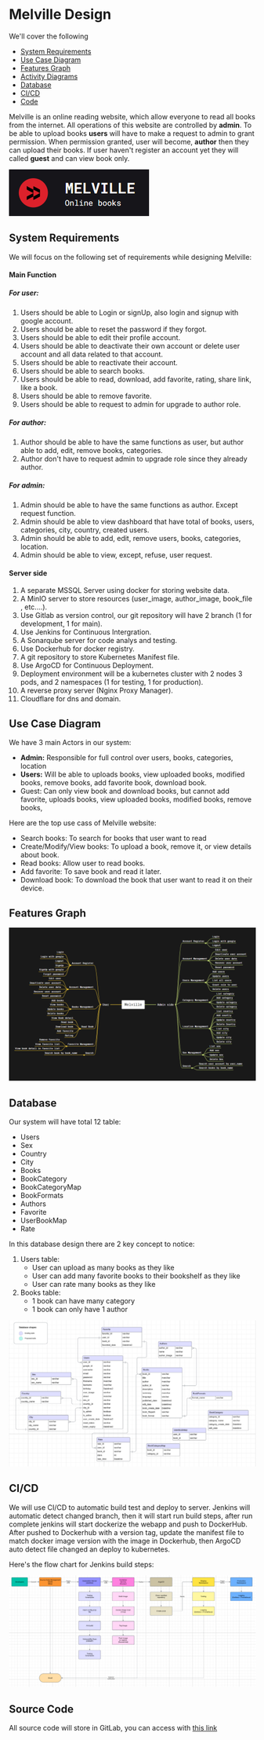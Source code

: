 # Melville Design
We'll cover the following
+ [System Requirements](#system-requirements)
+ [Use Case Diagram](#use-case-diagram)
+ [Features Graph](#features-graph)
+ [Activity Diagrams](#activity-diagrams)
+ [Database](#database)
+ [CI/CD](#cicd)
+ [Code](#source-code)

Melville is an online reading website, which allow everyone to read all books from the internet. All operations of this website are controlled by **admin**. To be able to upload books **users** will have to make a request to admin to grant permission. When permission granted, user will become, **author** then they can upload their books. If user haven't register an account yet they will called **guest** and can view book only.

<img src="./Resources/Website_logo.png" alt="Melville">

## System Requirements

We will focus on the following set of requirements while designing Melville:

#### Main Function

##### For user:
1. Users should be able to Login or signUp, also login and signup with google account.
2. Users should be able to reset the password if they forgot.
3. Users should be able to edit their profile account.
4. Users should be able to deactivate their own account or delete user account and all data related to that account.
5. Users should be able to reactivate their account.
6. Users should be able to search books.
7. Users should be able to read, download, add favorite, rating, share link, like a book.
8. Users should be able to remove favorite.
9. Users should be able to request to admin for upgrade to author role.

##### For author:

1. Author should be able to have the same functions as user, but author able to add, edit, remove books, categories.
2. Author don't have to request admin to upgrade role since they already author.

##### For admin:

1. Admin should be able to have the same functions as author. Except request function.
2. Admin should be able to view dashboard that have total of books, users, categories, city, country, created users. 
3. Admin should be able to add, edit, remove users, books, categories, location.
4. Admin should be able to view, except, refuse, user request.

#### Server side 

1. A separate MSSQL Server using docker for storing website data.
2. A MinIO server to store resources (user_image, author_image, book_file , etc....).
3. Use Gitlab as version control, our git repository will have 2 branch (1 for development, 1 for main).
4. Use Jenkins for Continuous Intergration.
5. A Sonarqube server for code analys and testing.
6. Use Dockerhub for docker registry.
7. A git repository to store Kubernetes Manifest file.
8. Use ArgoCD for Continuous Deployment.
9. Deployment environment will be a kubernetes cluster with 2 nodes 3 pods, and 2 namespaces (1 for testing, 1 for production).
10. A reverse proxy server (Nginx Proxy Manager).
11. Cloudflare for dns and domain.

## Use Case Diagram

We have 3 main Actors in our system:

+ **Admin:** Responsible for full control over users, books, categories, location
+ **Users:** Will be able to uploads books, view uploaded books, modified books, remove books, add favorite book, download book.
+ Guest: Can only view book and download books, but cannot add favorite, uploads books, view uploaded books, modified books, remove books,

Here are the top use cass of Melville website:

+ Search books: To search for books that user want to read
+ Create/Modify/View books: To upload a book, remove it, or view details about book.
+ Read books: Allow user to read books.
+ Add favorite: To save book and read it later.
+ Download book: To download the book that user want to read it on their device.

## Features Graph

<img src="./Resources/feature.png" alt="Database_diagram">

## Database

Our system will have total 12 table:
+ Users
+ Sex
+ Country
+ City
+ Books
+ BookCategory
+ BookCategoryMap
+ BookFormats
+ Authors
+ Favorite
+ UserBookMap
+ Rate

In this database design there are 2 key concept to notice: 
1. Users table:
	+ User can upload as many books as they like 
	+ User can add many favorite books to their bookshelf as they like
	+ User can rate many books as they like
2. Books table:
	+ 1 book can have many category
	+ 1 book can only have 1 author

<img src="./Resources/Database_diagram.png" alt="Database_diagram">

## CI/CD

We will use CI/CD to automatic build test and deploy to server. Jenkins will automatic detect changed branch, then it will start run build steps, after run complete jenkins will start dockerize the webapp and push to DockerHub. After pushed to Dockerhub with a version tag, update the manifest file to match docker image version with the image in Dockerhub, then ArgoCD auto detect file changed an deploy to kubernetes.

Here's the flow chart for Jenkins build steps:

<img src="./Resources/CICD_diagram.png" alt="Melville">

## Source Code

All source code will store in GitLab, you can access with [this link](https://gitlab.fleeforezz.site/jso/melville.git)
